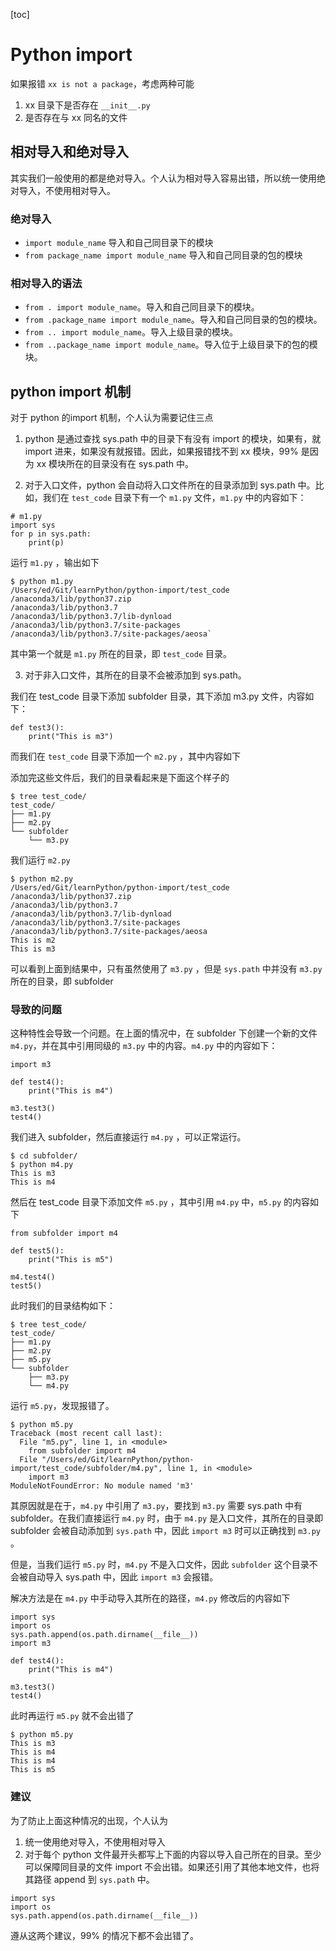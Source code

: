 [toc]

# Python import

如果报错 `xx is not a package`，考虑两种可能

1. xx 目录下是否存在 `__init__.py` 
2. 是否存在与 xx 同名的文件

## 相对导入和绝对导入

其实我们一般使用的都是绝对导入。个人认为相对导入容易出错，所以统一使用绝对导入，不使用相对导入。

### 绝对导入

- `import module_name` 导入和自己同目录下的模块
- `from package_name import module_name`  导入和自己同目录的包的模块

### 相对导入的语法

- `from . import module_name`。导入和自己同目录下的模块。
- `from .package_name import module_name`。导入和自己同目录的包的模块。
- `from .. import module_name`。导入上级目录的模块。
- `from ..package_name import module_name`。导入位于上级目录下的包的模块。

## python import 机制

对于 python 的import 机制，个人认为需要记住三点

1. python 是通过查找 sys.path 中的目录下有没有 import 的模块，如果有，就 import 进来，如果没有就报错。因此，如果报错找不到 xx 模块，99% 是因为 xx 模块所在的目录没有在 sys.path 中。

2. 对于入口文件，python 会自动将入口文件所在的目录添加到 sys.path 中。比如，我们在 `test_code` 目录下有一个 `m1.py` 文件，`m1.py` 中的内容如下：


```
# m1.py
import sys
for p in sys.path:
    print(p)
```

运行 `m1.py` ，输出如下

```
$ python m1.py
/Users/ed/Git/learnPython/python-import/test_code
/anaconda3/lib/python37.zip
/anaconda3/lib/python3.7
/anaconda3/lib/python3.7/lib-dynload
/anaconda3/lib/python3.7/site-packages
/anaconda3/lib/python3.7/site-packages/aeosa` 
```

其中第一个就是 `m1.py` 所在的目录，即 `test_code` 目录。

3. 对于非入口文件，其所在的目录不会被添加到 sys.path。

我们在 test_code 目录下添加 subfolder 目录，其下添加 m3.py 文件，内容如下：

```
def test3():
    print("This is m3")
```

而我们在 `test_code` 目录下添加一个 `m2.py` ，其中内容如下


添加完这些文件后，我们的目录看起来是下面这个样子的

```
$ tree test_code/
test_code/
├── m1.py
├── m2.py
└── subfolder
    └── m3.py
```


我们运行 `m2.py` 

```
$ python m2.py
/Users/ed/Git/learnPython/python-import/test_code
/anaconda3/lib/python37.zip
/anaconda3/lib/python3.7
/anaconda3/lib/python3.7/lib-dynload
/anaconda3/lib/python3.7/site-packages
/anaconda3/lib/python3.7/site-packages/aeosa
This is m2
This is m3
```

可以看到上面到结果中，只有虽然使用了 `m3.py` ，但是 `sys.path` 中并没有 `m3.py` 所在的目录，即 subfolder

### 导致的问题

这种特性会导致一个问题。在上面的情况中，在 subfolder 下创建一个新的文件 `m4.py`，并在其中引用同级的 `m3.py` 中的内容。`m4.py` 中的内容如下：


```
import m3

def test4():
    print("This is m4")

m3.test3()
test4()
```

我们进入 subfolder，然后直接运行  `m4.py` ，可以正常运行。

```
$ cd subfolder/
$ python m4.py
This is m3
This is m4
```

然后在 test_code 目录下添加文件 `m5.py` ，其中引用 `m4.py` 中，`m5.py` 的内容如下

```
from subfolder import m4

def test5():
    print("This is m5")

m4.test4()
test5()
```

此时我们的目录结构如下：

```
$ tree test_code/
test_code/
├── m1.py
├── m2.py
├── m5.py
└── subfolder
    ├── m3.py
    └── m4.py
```

运行 `m5.py`，发现报错了。

```
$ python m5.py
Traceback (most recent call last):
  File "m5.py", line 1, in <module>
    from subfolder import m4
  File "/Users/ed/Git/learnPython/python-import/test_code/subfolder/m4.py", line 1, in <module>
    import m3
ModuleNotFoundError: No module named 'm3'
```

其原因就是在于，`m4.py` 中引用了 `m3.py`，要找到 `m3.py` 需要 sys.path 中有 subfolder。在我们直接运行 `m4.py` 时，由于 `m4.py` 是入口文件，其所在的目录即 subfolder 会被自动添加到 `sys.path` 中，因此 `import m3` 时可以正确找到 `m3.py` 。

但是，当我们运行 `m5.py` 时，`m4.py` 不是入口文件，因此 `subfolder` 这个目录不会被自动导入 sys.path 中，因此 `import m3` 会报错。

解决方法是在 `m4.py` 中手动导入其所在的路径，`m4.py` 修改后的内容如下

```
import sys
import os
sys.path.append(os.path.dirname(__file__))
import m3

def test4():
    print("This is m4")

m3.test3()
test4()
```

此时再运行 `m5.py` 就不会出错了


```
$ python m5.py
This is m3
This is m4
This is m4
This is m5    
```

### 建议

为了防止上面这种情况的出现，个人认为

1. 统一使用绝对导入，不使用相对导入
2. 对于每个 python 文件最开头都写上下面的内容以导入自己所在的目录。至少可以保障同目录的文件 import 不会出错。如果还引用了其他本地文件，也将其路径 append 到 `sys.path`  中。

```
import sys
import os
sys.path.append(os.path.dirname(__file__))
```

遵从这两个建议，99% 的情况下都不会出错了。




